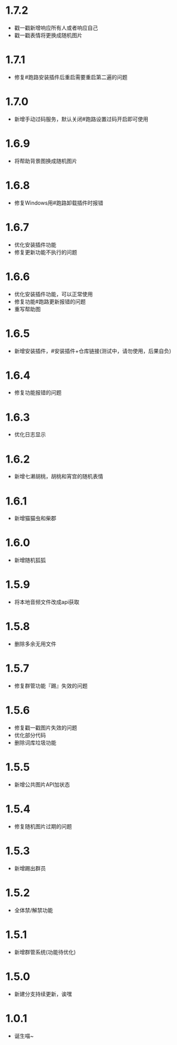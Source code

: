 # 1.7.2
* 戳一戳新增响应所有人或者响应自己
* 戳一戳表情将更换成随机图片

# 1.7.1
* 修复#跑路安装插件后重启需要重启第二遍的问题

# 1.7.0
* 新增手动过码服务，默认关闭#跑路设置过码开启即可使用

# 1.6.9
* 将帮助背景图换成随机图片

# 1.6.8
* 修复Windows用#跑路卸载插件时报错

# 1.6.7
* 优化安装插件功能
* 修复更新功能不执行的问题

# 1.6.6
* 优化安装插件功能，可以正常使用
* 修复功能#跑路更新报错的问题
* 重写帮助图

# 1.6.5
* 新增安装插件，#安装插件+仓库链接(测试中，请勿使用，后果自负)

# 1.6.4
* 修复功能报错的问题

# 1.6.3
* 优化日志显示

# 1.6.2
* 新增七濑胡桃，胡桃和宵宫的随机表情

# 1.6.1
* 新增猫猫虫和柴郡

# 1.6.0
* 新增随机狐狐

# 1.5.9
* 将本地音频文件改成api获取

# 1.5.8
* 删除多余无用文件

# 1.5.7
* 修复群管功能『踢』失效的问题

# 1.5.6
* 修复戳一戳图片失效的问题
* 优化部分代码
* 删除词库垃圾功能

# 1.5.5
* 新增公共图片API加状态

# 1.5.4
* 修复随机图片过期的问题

# 1.5.3
* 新增踢出群员

# 1.5.2
* 全体禁/解禁功能

# 1.5.1
* 新增群管系统(功能待优化)

# 1.5.0
* 新建分支持续更新，诶嘿

# 1.0.1
* 诞生喵~